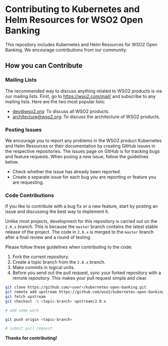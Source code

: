 # Contributing to Kubernetes and Helm Resources for WSO2 Open Banking

This repository includes Kubernetes and Helm Resources for WSO2 Open Banking. We encourage contributions from our community.

## How you can Contribute

### Mailing Lists

The recommended way to discuss anything related to WSO2 products is via our mailing lists. First, go to https://wso2.com/mail/ and subscribe to any mailing lists. Here are the two most popular lists:

* dev@wso2.org: To discuss all WSO2 products.
* architecture@wso2.org: To discuss the architecture of WSO2 products.

### Posting Issues

We encourage you to report any problems in the WSO2 product Kubernetes and Helm Resources or their documentation by creating GitHub issues in the respective repositories.
The issues page on GitHub is for tracking bugs and feature requests. When posing a new issue, follow the guidelines below.

* Check whether the issue has already been reported.
* Create a separate issue for each bug you are reporting or feature you are requesting.

### Code Contributions

If you like to contribute with a bug fix or a new feature, start by posting an issue and discussing the best way to implement it.

Unlike most projects, development for this repository is carried out on the `2.0.x` branch. This is because the `master` branch contains the latest stable release of the project.
The code in `2.0.x` is merged to the `master` branch after a final review and a round of testing.

Please follow these guidelines when contributing to the code:

1. Fork the current repository.
2. Create a topic branch from the `2.0.x` branch.
3. Make commits in logical units.
4. Before you send out the pull request, sync your forked repository with a remote repository. This makes your pull request simple and clear.

```bash
git clone https://github.com/<user>/kubernetes-open-banking.git
git remote add upstream https://github.com/wso2/kubernetes-open-banking.git
git fetch upstream
git checkout -b <topic-branch> upstream/2.0.x

# add some work

git push origin <topic-branch>

# submit pull request
```

**Thanks for contributing!**
